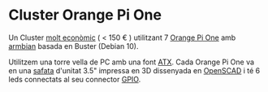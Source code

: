 # Cluster Orange Pi One
Un Cluster [molt econòmic](bom.md) ( < 150 € ) utilitzant 7 [Orange Pi One](http://www.orangepi.org/orangepione/) amb [armbian](https://www.armbian.com/orange-pi-one/) basada en Buster (Debian 10). 

Utilitzem una torre vella de PC amb una font [ATX](img/ATX.jpg). Cada Orange Pi One va en una [safata](openscad/bandeja3p5OrangePiOne.stl) d'unitat 3.5" impressa en 3D dissenyada en [OpenSCAD](openscad/bandeja3p5OrangePiOne.scad) i té 6 leds connectats al seu connector [GPIO](img/OrangePiGpioConnector.png).
